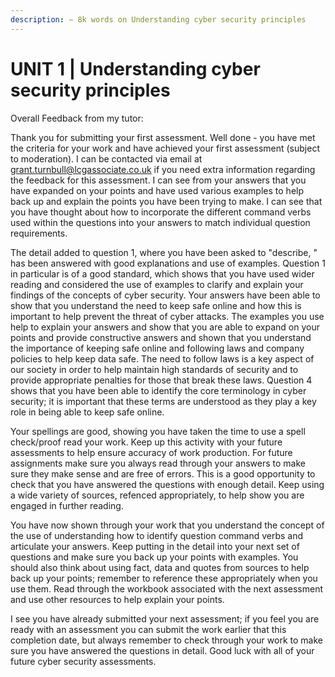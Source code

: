 ```yaml
---
description: ∼ 8k words on Understanding cyber security principles
---
```


# UNIT 1 | Understanding cyber security principles



Overall Feedback from my tutor:

Thank you for submitting your first assessment. Well done - you have met the criteria for your work and have achieved your first assessment (subject to moderation). I can be contacted via email at grant.turnbull@lcgassociate.co.uk if you need extra information regarding the feedback for this assessment. I can see from your answers that you have expanded on your points and have used various examples to help back up and explain the points you have been trying to make. I can see that you have thought about how to incorporate the different command verbs used within the questions into your answers to match individual question requirements.

The detail added to question 1, where you have been asked to "describe, " has been answered with good explanations and use of examples. Question 1 in particular is of a good standard, which shows that you have used wider reading and considered the use of examples to clarify and explain your findings of the concepts of cyber security. Your answers have been able to show that you understand the need to keep safe online and how this is important to help prevent the threat of cyber attacks. The examples you use help to explain your answers and show that you are able to expand on your points and provide constructive answers and shown that you understand the importance of keeping safe online and following laws and company policies to help keep data safe. The need to follow laws is a key aspect of our society in order to help maintain high standards of security and to provide appropriate penalties for those that break these laws. Question 4 shows that you have been able to identify the core terminology in cyber security; it is important that these terms are understood as they play a key role in being able to keep safe online.

Your spellings are good, showing you have taken the time to use a spell check/proof read your work. Keep up this activity with your future assessments to help ensure accuracy of work production. For future assignments make sure you always read through your answers to make sure they make sense and are free of errors. This is a good opportunity to check that you have answered the questions with enough detail. Keep using a wide variety of sources, refenced appropriately, to help show you are engaged in further reading.

You have now shown through your work that you understand the concept of the use of understanding how to identify question command verbs and articulate your answers. Keep putting in the detail into your next set of questions and make sure you back up your points with examples. You should also think about using fact, data and quotes from sources to help back up your points; remember to reference these appropriately when you use them. Read through the workbook associated with the next assessment and use other resources to help explain your points.

I see you have already submitted your next assessment; if you feel you are ready with an assessment you can submit the work earlier that this completion date, but always remember to check through your work to make sure you have answered the questions in detail. Good luck with all of your future cyber security assessments.
